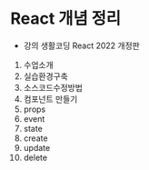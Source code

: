 # React 개념 정리

-   강의
    생활코딩 React 2022 개정판

1. 수업소개
2. 실습환경구축
3. 소스코드수정방법
4. 컴포넌트 만들기
5. props
6. event
7. state
8. create
9. update
10. delete
